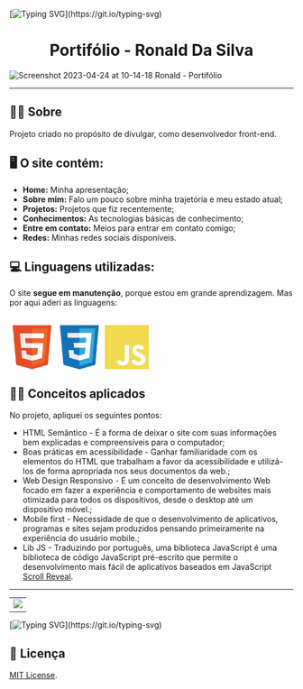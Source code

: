  [![Typing SVG](https://readme-typing-svg.herokuapp.com/?color=4169E1&size=35&center=true&vCenter=true&width=1000&lines=Meu+Primeiro+Site+Profissional;)](https://git.io/typing-svg)

<h1 align="center">Portifólio - Ronald Da Silva</h1>

![Screenshot 2023-04-24 at 10-14-18 Ronald - Portifólio](https://user-images.githubusercontent.com/112557309/234021191-2ebf3935-bdac-4049-ae4b-3e8d0d9fe6a0.png)

---

## 🤳🏽 Sobre

Projeto criado no propósito de divulgar, como desenvolvedor front-end.

## 🖥 O site contém:

- **Home:** Minha apresentação;
- **Sobre mim:** Falo um pouco sobre minha trajetória e meu estado atual;
- **Projetos:** Projetos que fiz recentemente;
- **Conhecimentos:** As tecnologias básicas de conhecimento;
- **Entre em contato:** Meios para entrar em contato comigo;
- **Redes:** Minhas redes sociais disponíveis.

## 💻 Linguagens utilizadas:

O site **segue em manutenção**, porque estou em grande aprendizagem. Mas por aqui aderi as linguagens:
<br>

<div>
  <Br>
  <img align="center" alt="Ronald-HTML" height="80" width="80" src="https://raw.githubusercontent.com/devicons/devicon/master/icons/html5/html5-original.svg">
  <img align="center" alt="Ronald-CSS" height="80" width="80" src="https://raw.githubusercontent.com/devicons/devicon/master/icons/css3/css3-original.svg">
  <img align="center" alt="Ronald-Js" height="80" width="80" src="https://raw.githubusercontent.com/devicons/devicon/master/icons/javascript/javascript-plain.svg">
</div>

## ✍🏽 Conceitos aplicados

No projeto, apliquei os seguintes pontos:
+ HTML Semântico - É a forma de deixar o site com suas informações bem explicadas e compreensíveis para o computador;
+ Boas práticas em acessibilidade -  Ganhar familiaridade com os elementos do HTML que trabalham a favor da acessibilidade e utilizá-los de forma apropriada nos seus documentos da web.;
+ Web Design Responsivo -  É um conceito de desenvolvimento Web focado em fazer a experiência e comportamento de websites mais otimizada para todos os dispositivos, desde o desktop até um dispositivo móvel.;
+ Mobile first - Necessidade de que o desenvolvimento de aplicativos, programas e sites sejam produzidos pensando primeiramente na experiência do usuário mobile.;
+ Lib JS - Traduzindo por português, uma biblioteca JavaScript é uma biblioteca de código JavaScript pré-escrito que permite o desenvolvimento mais fácil de aplicativos baseados em JavaScript <a href="https://scrollrevealjs.org">Scroll Reveal</a>.

---

<table>
  <tr>
    <td>
      <img src="https://github.com/ronald-02.png" width="300px" />
    </td>
  </tr>
</table>

[![Typing SVG](https://readme-typing-svg.herokuapp.com/?color=4169E1&size=35&center=true&vCenter=true&width=1000&lines=Criado+Por+Ronald+Da+Silva👨🏽‍💻;)](https://git.io/typing-svg)

  
## 📝 Licença

[MIT License](./LICENSE).
